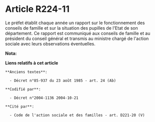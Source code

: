 # Article R224-11

Le préfet établit chaque année un rapport sur le fonctionnement des conseils de famille et sur la situation des pupilles de
l'Etat de son département. Ce rapport est communiqué aux conseils de famille et au président du conseil général et transmis
au ministre chargé de l'action sociale avec leurs observations éventuelles.

**Nota:**



**Liens relatifs à cet article**

	**Anciens textes**:

	  - Décret n°85-937 du 23 août 1985 - art. 24 (Ab)

	**Codifié par**:

	  - Décret n°2004-1136 2004-10-21

	**Cité par**:

	  - Code de l'action sociale et des familles - art. D221-20 (V)
